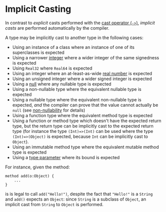 Implicit Casting
================

In contrast to *explicit* casts performed with the [cast operator (`->`)](operators.md#cast),
*implicit casts* are performed automatically by the compiler.

A type may be implicitly cast to another type in the following cases:

* Using an instance of a class where an instance of one of its superclasses is expected
* Using a narrower [integer](basicTypes.md#numbers) where a wider integer of the same signedness
  is expected
* Using `Real32` where `Real64` is expected
* Using an integer where an at-least-as-wide [real number](basicTypes.md#numbers) is expected
* Using an unsigned integer where a wider signed integer is expected
* Using a [null](null.md) where any nullable type is expected
* Using a non-nullable type where the equivalent nullable type is expected
* Using a nullable type where the equivalent non-nullable type is expected, *and* the compiler can
  prove that the value cannot actually be `null` (see [non-nullability](nonNullability.md) for
  details)
* Using a function type where the equivalent method type is expected
* Using a function or method type which doesn't have the expected return type, but the return type
  can be implicitly cast to the expected return type (for instance the type `(Int)=>(Int)` can be
  used where the type `(Int)=>(Object)` is expected, because `Int` can be implicitly cast to
  `Object`).
* Using an immutable method type where the equivalent mutable method type is expected
* Using a [type parameter](genericClasses.md) where its bound is expected
  
For instance, given the method:

    method add(o:Object) {
        ...
    }

is is legal to call `add("Hello!")`, despite the fact that `"Hello!"` is a `String` and `add()`
expects an `Object`: since `String` is a subclass of `Object`, an implicit cast from `String` to
`Object` is performed.
